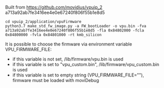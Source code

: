 Built from https://github.com/movidius/vpuip_2 a713a92ab7fe3416ee4e0e67240f806f55b1e8d5

```
cd vpuip_2/application/vpuFirmware
python3.7 make_std_fw_image.py -a FW_bootLoader -o vpu.bin -fva a713a92ab7fe3416ee4e0e67240f806f55b1e8d5 -fla 0x84802000 -fcla 0x84800000 -fvla 0x84801000 -rt kmb_silicon
```

It is possible to choose the firmware via environment variable VPU_FIRMWARE_FILE:
* if this variable is not set, /lib/firmware/vpu.bin is used
* if this variable is set to "vpu_custom.bin", /lib/firmware/vpu_custom.bin is used
* if this variable is set to empty string (VPU_FIRMWARE_FILE=""), firmware must be loaded with moviDebug
